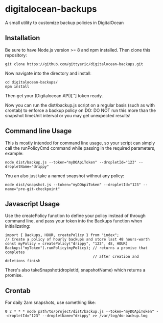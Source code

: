 # digitalocean-backups

A small utility to customize backup policies in DigitalOcean

## Installation

Be sure to have Node.js version >= 8 and npm installed.  Then clone this repository:

```
git clone https://github.com/gittyeric/digitalocean-backups.git
```

Now navigate into the directory and install:

```
cd digitalocean-backups/
npm install
```

Then get your (Digitalocean API)[''] token ready.

Now you can run the dist/backup.js script on a regular basis (such as with crontab) to enforce a backup policy on DO:
DO NOT run this more than the snapshot timeUnit interval or you may get unexpected results!

## Command line Usage

This is mostly intended for command line usage, so your script can simply call the runPolicyCmd command while passing in the required parameters, example:

```
node dist/backup.js --token="myDOApiToken" --dropletId="123" --dropletName="drippy"
```

You an also just take a named snapshot without any policy:
```
node dist/snapshot.js --token="myDOApiToken" --dropletId="123" --name="pre-git-checkpoint"
```

## Javascript Usage

Use the createPolicy function to define your policy instead of through command line, and pass your token into the Backups function when initializating:

```
import { Backups, HOUR, createPolicy } from "index";
// Create a policy of hourly backups and store last 48 hours-worth
const myPolicy = createPolicy("drippy", "123", 48, HOUR)
Backups("myToken").runPolicy(myPolicy); // returns a promise that completes
                                        // after creation and deletions finish
```

There's also takeSnapshot(dropletId, snapshotName) which returns a promise.

## Crontab

For daily 2am snapshots, use something like:

```
0 2 * * * node path/to/project/dist/backup.js --token="myDOApiToken" --dropletId="123" --dropletName="drippy" >> /var/log/do-backup.log
```